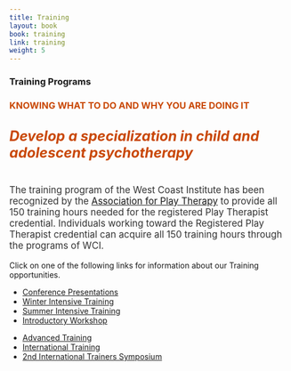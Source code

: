 ```yaml
---
title: Training
layout: book
book: training
link: training
weight: 5
---
```

<div class="row">
    <div class="col-sm-12">
        <div class="panel panel-default">
          <div class="panel-heading">
            <h3 class="panel-title header-title">Training Programs</h3>
          </div>
          <div class="panel-body">
            <div class="well text-center" style="color: #C94804">
              <h3><strong>KNOWING WHAT TO DO AND WHY YOU ARE DOING IT</strong></h3>
              <h5 class="header-title" style="font-size:1.8em; margin-top:30px;">Develop a specialization in child and adolescent psychotherapy</h5>
              <p style="color: #333;font-size:1.2em;">The training program of the West Coast Institute has been recognized by the <a href="http://www.a4pt.org">Association for Play Therapy</a> to provide all 150 training hours needed for the registered Play Therapist credential. Individuals working toward the Registered Play Therapist credential can acquire all 150 training hours through the programs of WCI.</p>
            </div>
            <div class="well">
                <p>Click on one of the following links for information about our Training opportunities.</p>
            </div>
            <div class="row">
                <div class="col col-sm-6">
                    <ul class="list-group text-center">
                        <li class="list-group-item">
                            <a href="#conference" class="btn btn-block btn-success">Conference Presentations</a>
                        </li>
                        <li class="list-group-item">
                            <a href="#winter" class="btn btn-block btn-success">Winter Intensive Training</a>
                        </li>
                        <li class="list-group-item">
                            <a href="#summer" class="btn btn-block btn-success">Summer Intensive Training</a>
                        </li>
                        <li class="list-group-item">
                            <a href="#intro" class="btn btn-block btn-success">Introductory Workshop</a>
                        </li>                                                                                  
                    </ul>
                </div>
                <div class="col col-sm-6">
                    <ul class="list-group text-center">
                        <li class="list-group-item">
                            <a href="#advanced" class="btn btn-block btn-success">Advanced Training</a>
                        </li>
                        <li class="list-group-item">
                            <a href="#international" class="btn btn-block btn-success">International Training</a>
                        </li>
                        <li class="list-group-item">
                            <a href="#trainers" class="btn btn-block btn-success">2nd International Trainers Symposium</a>
                        </li>                                                                                      
                    </ul>                                
                </div>
            </div>
          </div>
        </div>
    </div>
</div>
<div class="row separator"></div>
